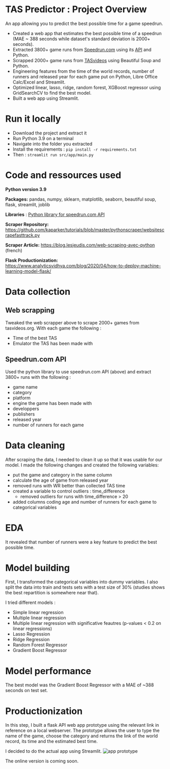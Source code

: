 # TAS Predictor : Project Overview
An app allowing you to predict the best possible time for a game speedrun. 

* Created a web app that estimates the best possible time of a speedrun (MAE ~ 388 seconds while dataset's standard deviation is 2000+ seconds).
* Extracted 3800+ game runs from [Speedrun.com](speedrun.com) using its [API](https://github.com/speedruncomorg/api) and Python.
* Scrapped 2000+ game runs from [TASvideos](tasvideos.org) using Beautiful Soup and Python.
* Engineering features from the time of the world records, number of runners and released year for each game put on Python, Libre Office Calc/Excel and Streamlit.
* Optimized linear, lasso, ridge, random forest, XGBoost regressor using GridSearchCV to find the best model.
* Built a web app using Streamlit.

# Run it locally
 * Download the project and extract it
 * Run Python 3.9 on a terminal
 * Navigate into the folder you extracted
 * Install the requirements : `pip install -r requirements.txt`
 * Then : `streamlit run src/app/main.py`

# Code and ressources used
**Python version 3.9**
 
**Packages:** pandas, numpy, sklearn, matplotlib, seaborn, beautiful soup, flask, streamlit, joblib
 
**Libraries** : [Python library for speedrun.com API](https://github.com/blha303/srcomapi)
 
**Scraper Repository:** https://github.com/kaparker/tutorials/blob/master/pythonscraper/websitescrapefasttrack.py
 
**Scraper Article:** https://blog.lesjeudis.com/web-scraping-avec-python (french)
 
**Flask Productionization:** https://www.analyticsvidhya.com/blog/2020/04/how-to-deploy-machine-learning-model-flask/

# Data collection
## Web scrapping 
Tweaked the web scrapper above to scrape 2000+ games from tasvideos.org. With each game the following :
 * Time of the best TAS
 * Emulator the TAS has been made with
## Speedrun.com API
Used the python library to use speedrun.com API (above) and extract 3800+ runs with the following :
 * game name
 * category
 * platform
 * engine the game has been made with
 * developpers
 * publishers
 * released year
 * number of runners for each game

# Data cleaning
After scraping the data, I needed to clean it up so that it was usable for our model. I made the following changes and created the following variables:
 * put the game and category in the same column
 * calculate the age of game from released year
 * removed runs with WR better than collected TAS time
 * created a variable to control outliers : time_difference
   * removed outliers for runs with time_difference > 20
 * added columns coding age and number of runners for each game to categorical variables

# EDA
It revealed that number of runners were a key feature to predict the best possible time.

# Model building
First, I transformed the categorical variables into dummy variables. I also split the data into train and tests sets with a test size of 30% (studies shows the best repartition is somewhere near that).
 
I tried different models :
 * Simple linear regression 
 * Multiple linear regression
 * Multiple linear regression with significative feautres (p-values < 0.2 on linear regressions)
 * Lasso Regression
 * Ridge Regression
 * Random Forest Regressor
 * Gradient Boost Regressor

# Model performance
The best model was the Gradient Boost Regressor with a MAE of ~388 seconds on test set.

# Productionization
In this step, I built a flask API web app prototype using the relevant link in reference on a local webserver. The prototype allows the user to type the name of the game, choose the category and returns the link of the world record, its time and the estimated best time.
 
I decided to do the actual app using Streamlit.
![app prototype](https://cdn.discordapp.com/attachments/386686003148226561/859109203310018560/Screenshot_2021-06-28_at_18-32-54_main_Streamlit.png "App prototype")
 
The online version is coming soon.


